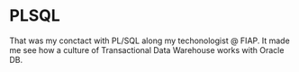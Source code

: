 # PLSQL
That was my conctact with PL/SQL along my techonologist @ FIAP. It made me see how a culture of Transactional Data Warehouse works with Oracle DB.
